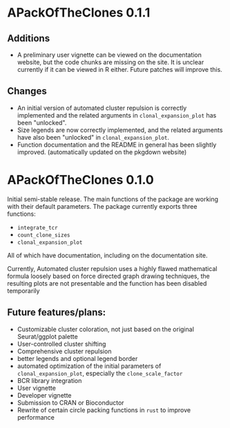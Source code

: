 # APackOfTheClones 0.1.1
## Additions
* A preliminary user vignette can be viewed on the documentation website, but the code chunks are missing on the site. It is unclear currently if it can be viewed in R either. Future patches will  improve this.

## Changes
* An initial version of automated cluster repulsion is correctly implemented and the related arguments in `clonal_expansion_plot` has been "unlocked".
* Size legends are now correctly implemented, and the related arguments have also been "unlocked" in `clonal_expansion_plot`.
* Function documentation and the README in general has been slightly improved. (automatically updated on the pkgdown website)

# APackOfTheClones 0.1.0 
Initial semi-stable release. The main functions of the package are working with their default parameters. The package currently exports three functions:

* `integrate_tcr`
* `count_clone_sizes`
* `clonal_expansion_plot`

All of which have documentation, including on the documentation site.

Currently, Automated cluster repulsion uses a highly flawed mathematical formula loosely based on force directed graph drawing techniques, the resulting plots are not presentable and the function has been disabled temporarily

##  Future features/plans:
* Customizable cluster coloration, not just based on the original Seurat/ggplot palette
* User-controlled cluster shifting
* Comprehensive cluster repulsion
* better legends and optional legend border
* automated optimization of the initial parameters of `clonal_expansion_plot`, especially the `clone_scale_factor`
* BCR library integration
* User vignette
* Developer vignette
* Submission to CRAN or Bioconductor
* Rewrite of certain circle packing functions in `rust` to improve performance